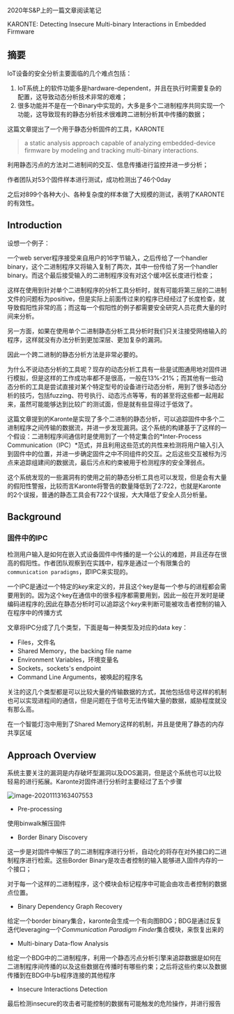 2020年S&P上的一篇文章阅读笔记

KARONTE: Detecting Insecure Multi-binary Interactions in Embedded Firmware



## 摘要

IoT设备的安全分析主要面临的几个难点包括：

1. IoT系统上的软件功能多是hardware-dependent，并且在执行时需要复杂的配置，这导致动态分析技术非常的艰难；
2. 很多功能并不是在一个Binary中实现的，大多是多个二进制程序共同实现一个功能，这导致现有的静态分析技术很难跨二进制分析其中传播的数据；

这篇文章提出了一个用于静态分析固件的工具，KARONTE

> a static analysis approach capable of analyzing embedded-device firmware by modeling and tracking multi-binary interactions.

利用静态污点的方法对二进制间的交互、信息传播进行监控并进一步分析；

作者团队对53个固件样本进行测试，成功检测出了46个0day

之后对899个各种大小、各种复杂度的样本做了大规模的测试，表明了KARONTE的有效性。


<!--more-->


## Introduction

设想一个例子：

一个web server程序接受来自用户的16字节输入，之后传给了一个handler binary，这个二进制程序又将输入复制了两次，其中一份传给了另一个handler binary。而这个最后接受输入的二进制程序没有对这个缓冲区长度进行检查；

这样在使用到针对单个二进制程序的分析工具分析时，就有可能将第三层的二进制文件的问题标为positive，但是实际上前面传过来的程序已经经过了长度检查，就导致假阳性非常的高；而这每一个假阳性的例子都需要安全研究人员花费大量的时间来分析。

另一方面，如果在使用单个二进制静态分析工具分析时我们只关注接受网络输入的程序，这样就没有办法分析到更加深层、更加复杂的漏洞。

因此一个跨二进制的静态分析方法是非常必要的。

为什么不说动态分析的工具呢？现存的动态分析工具有一些是试图通用地对固件进行模拟，但是这样的工作成功率都不是很高，一般在13%-21%；而其他有一些动态分析的工具是尝试直接对某个特定型号的设备进行动态分析，用到了很多动态分析的技巧，包括fuzzing、符号执行、动态污点等等，有的甚至将这些都一起用起来，虽然可能能够达到比较广的测试面，但是就有些显得过于低效了。



这篇文章提到的Karonte是实现了多个二进制的静态分析，可以追踪固件中多个二进制程序之间传输的数据流，并进一步发现漏洞。这个系统的构建基于了这样的一个假设：二进制程序间通信时是使用到了一个特定集合的*Inter-Process Communication（IPC）*范式，并且利用这些范式的共性来检测将用户输入引入到固件中的位置，并进一步确定固件之中不同组件的交互。之后这些交互被标为污点来追踪组建间的数据流，最后污点和约束被用于检测程序的安全薄弱点。

这个系统发现的一些漏洞有的使用之前的静态分析工具也可以发现，但是会有大量的假阳性警报，比较而言Karonte将警告的数量降低到了2:722，也就是Karonte的2个误报，普通的静态工具会有722个误报，大大降低了安全人员分析量。



## Background

### 固件中的IPC

检测用户输入是如何在嵌入式设备固件中传播的是一个公认的难题，并且还存在很高的假阳性。作者团队观察到在实践中，程序是通过一个有限集合的`communication paradigms`，即IPC来实现的。

一个IPC是通过一个特定的*key*来定义的，并且这个key是每一个参与的进程都会需要用到的。因为这个key在通信中的很多程序都需要用到，因此一般在开发时是硬编码进程序的;因此在静态分析时可以追踪这个*key*来判断可能被攻击者控制的输入在程序中的传播方式

文章将IPC分成了几个类型，下面是每一种类型及对应的data key：

- Files，文件名
- Shared Memory，the backing file name
- Environment Variables，环境变量名
- Sockets，sockets's endpoint
- Command Line Arguments，被唤起的程序名

关注的这几个类型都是可以比较大量的传输数据的方式，其他包括信号这样的机制也可以实现进程间的通信，但是问题在于信号无法传输大量的数据，威胁程度就没有那么高。

在一个智能灯泡中用到了Shared Memory这样的机制，并且是使用了静态的内存共享区域



## Approach Overview

系统主要关注的漏洞是内存破坏型漏洞以及DOS漏洞，但是这个系统也可以比较轻易的进行拓展。Karonte对固件进行分析时主要经过了五个步骤

![image-20201113163407553](https://static.hack1s.fun/images/2021/02/24/image-20201113163407553.png)

- Pre-processing

使用binwalk解压固件



- Border Binary Discovery

这一步是对固件中解压了的二进制程序进行分析，自动化的将存在对外接口的二进制程序进行检索。这些Border Binary是攻击者控制的输入能够进入固件内存的一个接口；

对于每一个这样的二进制程序，这个模块会标记程序中可能会由攻击者控制的数据点位置。



- Binary Dependency Graph Recovery

给定一个border binary集合，karonte会生成一个有向图BDG；BDG是通过反复迭代leveraging一个*Communication Paradigm Finder*集合模块，来恢复出来的



- Multi-binary Data-flow Analysis

给定一个BDG中的二进制程序，利用一个静态污点分析引擎来追踪数据是如何在二进制程序间传播的以及这些数据在传播时有哪些约束；之后将这些约束以及数据传播到在BDG中与b程序连接的其他程序



- Insecure Interactions Detection

最后检测insecure的攻击者可能控制的数据有可能触发的危险操作，并进行报告 
